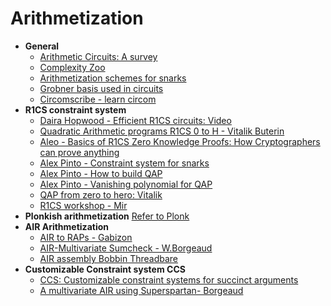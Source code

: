 # Arithmetization

- **General**
  - [Arithmetic Circuits: A survey](https://www.cs.tau.ac.il/~shpilka/publications/SY10.pdf)
  - [Complexity Zoo](https://complexityzoo.net/Complexity_Zoo)
  - [Arithmetization schemes for snarks](https://blog.lambdaclass.com/arithmetization-schemes-for-zk-snarks/)
  - [Grobner basis used in circuits](https://hackmd.io/25ZAEomYRjKEsHi61CbWiw?view)
  - [Circomscribe - learn circom](https://www.zksecurity.xyz/blog/posts/circomscribe/)
- **R1CS constraint system**
  - [Daira Hopwood - Efficient R1CS circuits: Video](https://www.youtube.com/watch?v=Uug5p05_wqs)
  - [Quadratic Arithmetic programs R1CS 0 to H - Vitalik Buterin](https://medium.com/@VitalikButerin/quadratic-arithmetic-programs-from-zero-to-hero-f6d558cea649)
  - [Aleo - Basics of R1CS Zero Knowledge Proofs: How Cryptographers can prove anything](https://www.youtube.com/watch?v=55t-UANj7k4)
  - [Alex Pinto - Constraint system for snarks](http://coders-errand.com/constraint-systems-for-zk-snarks/)
  - [Alex Pinto - How to build QAP](http://coders-errand.com/how-to-build-a-quadratic-arithmetic-program/)
  - [Alex Pinto - Vanishing polynomial for QAP](http://coders-errand.com/the-vanishing-polynomial-for-qaps/)
  - [QAP from zero to hero: Vitalik](https://medium.com/@VitalikButerin/quadratic-arithmetic-programs-from-zero-to-hero-f6d558cea649)
  - [R1CS workshop - Mir](https://github.com/mir-protocol/r1cs-workshop/blob/master/workshop.pdf)
- **Plonkish arithmetization** [Refer to Plonk](./protocolszk.md)
- **AIR Arithmetization** 
  - [AIR to RAPs - Gabizon](https://hackmd.io/@aztec-network/plonk-arithmetiization-air)
  - [AIR-Multivariate Sumcheck - W.Borgeaud](https://solvable.group/posts/air-multivariate-sumcheck/)
  - [AIR assembly Bobbin Threadbare](https://docs.zkproof.org/pages/standards/accepted-workshop3/proposal-airAssembly.pdf)
- **Customizable Constraint system CCS**
  - [CCS: Customizable constraint systems for succinct arguments](https://eprint.iacr.org/2023/552)
  - [A multivariate AIR using Superspartan- Borgeaud](https://solvable.group/posts/super-air/)
